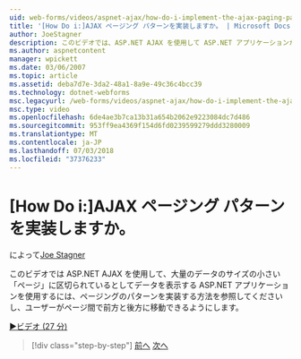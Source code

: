 ```yaml
---
uid: web-forms/videos/aspnet-ajax/how-do-i-implement-the-ajax-paging-pattern
title: '[How Do i:]AJAX ページング パターンを実装しますか。 | Microsoft Docs'
author: JoeStagner
description: このビデオでは、ASP.NET AJAX を使用して ASP.NET アプリケーションが大量の bein データを提示するページング パターンを実装する方法を見る.
ms.author: aspnetcontent
manager: wpickett
ms.date: 03/06/2007
ms.topic: article
ms.assetid: deba7d7e-3da2-48a1-8a9e-49c36c4bcc39
ms.technology: dotnet-webforms
msc.legacyurl: /web-forms/videos/aspnet-ajax/how-do-i-implement-the-ajax-paging-pattern
msc.type: video
ms.openlocfilehash: 6de4ae3b7ca13b31a654b2062e9223084dc7d486
ms.sourcegitcommit: 953ff9ea4369f154d6fd0239599279ddd3280009
ms.translationtype: MT
ms.contentlocale: ja-JP
ms.lasthandoff: 07/03/2018
ms.locfileid: "37376233"
---
```

<a name="how-do-i-implement-the-ajax-paging-pattern"></a>[How Do i:]AJAX ページング パターンを実装しますか。
====================
によって[Joe Stagner](https://github.com/JoeStagner)

このビデオでは ASP.NET AJAX を使用して、大量のデータのサイズの小さい「ページ」に区切られているとしてデータを表示する ASP.NET アプリケーションを使用するには、ページングのパターンを実装する方法を参照してくださいし、ユーザーがページ間で前方と後方に移動できるようにします。

[&#9654;ビデオ (27 分)](https://channel9.msdn.com/Blogs/ASP-NET-Site-Videos/how-do-i-implement-the-ajax-paging-pattern)

> [!div class="step-by-step"]
> [前へ](how-do-i-implement-the-predictive-fetch-pattern-for-ajax.md)
> [次へ](how-do-i-implement-the-ajax-incremental-page-display-pattern.md)
